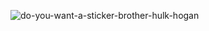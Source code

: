 ![do-you-want-a-sticker-brother-hulk-hogan](https://github.com/user-attachments/assets/c5389d8d-2904-4a78-abd7-e66c9ff5f50d)
